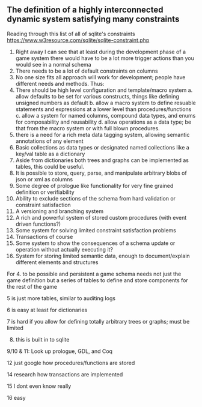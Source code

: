## The definition of a highly interconnected dynamic system satisfying many constraints
Reading through this list of all of sqlite's constraints
https://www.w3resource.com/sqlite/sqlite-constraint.php

1. Right away I can see that at least during the development phase of a game system there would have to be a lot more trigger actions than you would see in a normal schema
2. There needs to be a lot of default constraints on columns
3. No one size fits all approach will work for development; people have different needs and methods. Thus:
4. There should be high level configuration and template/macro system
	a. allow defaults to be set for various constructs, things like defining unsigned numbers as default
    b. allow a macro system to define resuable statements and expressions at a lower level than procedures/functions
    c. allow a system for named columns, compound data types, and enums for composability and reusability
    d. allow operations as a data type; be that from the macro system or with full blown procedures.
5. there is a need for a rich meta data tagging system, allowing semantic annotations of any element
6. Basic collections as data types or designated named collections like a key/val table as a dictionary
7. Aside from dictionaries both trees and graphs can be implemented as tables, this could be useful.
8. It is possible to store, query, parse, and manipulate arbitrary blobs of json or xml as columns
9. Some degree of prologue like functionality for very fine grained definition or verifiability
10. Ability to exclude sections of the schema from hard validation or constraint satisfaction
11. A versioning and branching system
12. A rich and powerful system of stored custom procedures (with event driven functions?)
13. Some system for solving limited constraint satisfaction problems
14. Transactions of course
15. Some system to show the consequences of a schema update or operation without actually executing it?
16. System for storing limited semantic data, enough to document/explain different elements and structures

For 4. to be possible and persistent a game schema needs not just the game definition but a series of tables to define and store components for the rest of the game

5 is just more tables, similar to auditing logs

6 is easy at least for dictionaries

7 is hard if you allow for defining totally arbitrary trees or graphs; must be limited

8. this is built in to sqlite 

9/10 & 11: Look up prologue, GDL, and Coq

12 just google how procedures/functions are stored

14 research how transactions are implemented

15 I dont even know really

16 easy

